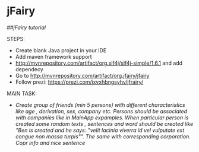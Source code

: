# jFairy

##*jFairy tutorial*


STEPS:
* Create blank Java project in your IDE
* Add maven framework support
* http://mvnrepository.com/artifact/org.slf4j/slf4j-simple/1.6.1 and add dependecy
* Go to http://mvnrepository.com/artifact/org.jfairy/jfairy
* Follow prezi: https://prezi.com/ixvxhbngsyhv/jfrairy/


MAIN TASK:

* *Create group of friends (min 5 persons) with different characteristics like age , derivation, sex, company etc. 
Persons should be associated with companies like in MainApp expamples.
When particular person is created some random texts , sentences and word should be created like "Ben is created and he says: "velit lacinia viverra id vel vulputate est congue non massa turpis"". The same with corresponding corporation. Copr info and nice sentence*
